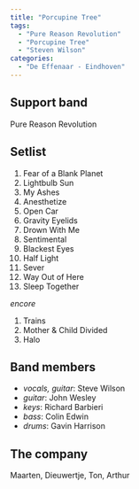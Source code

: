 ```yaml
---
title: "Porcupine Tree"
tags:
  - "Pure Reason Revolution"
  - "Porcupine Tree"
  - "Steven Wilson"
categories:
  - "De Effenaar - Eindhoven"
---
```

Support band
------------
Pure Reason Revolution

Setlist
-------
1. Fear of a Blank Planet
1. Lightbulb Sun
1. My Ashes
1. Anesthetize
1. Open Car
1. Gravity Eyelids
1. Drown With Me
1. Sentimental
1. Blackest Eyes
1. Half Light
1. Sever
1. Way Out of Here
1. Sleep Together

_encore_

1. Trains
1. Mother & Child Divided
1. Halo

Band members
------------
* _vocals, guitar_: Steve Wilson
* _guitar_: John Wesley
* _keys_: Richard Barbieri
* _bass_: Colin Edwin
* _drums_: Gavin Harrison

The company
-----------
Maarten, Dieuwertje, Ton, Arthur
